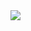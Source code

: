 <img src="https://i.namu.wiki/i/7Wc5p9D5RBJrWovOA_-aPNVE7YdY-TFSPL5sn05vi0Y1w4g5esnouINxSBrOdKkKooMpr-VV_uw5jEhQUY_Mnw.webp">